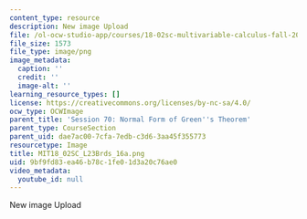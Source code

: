 ```yaml
---
content_type: resource
description: New image Upload
file: /ol-ocw-studio-app/courses/18-02sc-multivariable-calculus-fall-2010/9bf9fd83ea46b78c1fe01d3a20c76ae0_MIT18_02SC_L23Brds_16a.png
file_size: 1573
file_type: image/png
image_metadata:
  caption: ''
  credit: ''
  image-alt: ''
learning_resource_types: []
license: https://creativecommons.org/licenses/by-nc-sa/4.0/
ocw_type: OCWImage
parent_title: 'Session 70: Normal Form of Green''s Theorem'
parent_type: CourseSection
parent_uid: dae7ac00-7cfa-7edb-c3d6-3aa45f355773
resourcetype: Image
title: MIT18_02SC_L23Brds_16a.png
uid: 9bf9fd83-ea46-b78c-1fe0-1d3a20c76ae0
video_metadata:
  youtube_id: null
---
```

New image Upload